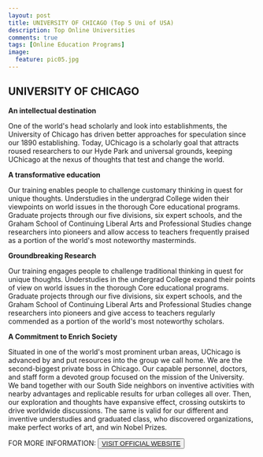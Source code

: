 ```yaml
---
layout: post
title: UNIVERSITY OF CHICAGO (Top 5 Uni of USA)
description: Top Online Universities
comments: true
tags: [Online Education Programs]
image:
  feature: pic05.jpg
---
```

## UNIVERSITY OF CHICAGO ##

**An intellectual destination**

One of the world's head scholarly and look into establishments, the University of Chicago has driven better approaches for speculation since our 1890 establishing. Today, UChicago is a scholarly goal that attracts roused researchers to our Hyde Park and universal grounds, keeping UChicago at the nexus of thoughts that test and change the world.

**A transformative education**

Our training enables people to challenge customary thinking in quest for unique thoughts. Understudies in the undergrad College widen their viewpoints on world issues in the thorough Core educational programs. Graduate projects through our five divisions, six expert schools, and the Graham School of Continuing Liberal Arts and Professional Studies change researchers into pioneers and allow access to teachers frequently praised as a portion of the world's most noteworthy masterminds.

**Groundbreaking Research**

Our training engages people to challenge traditional thinking in quest for unique thoughts. Understudies in the undergrad College expand their points of view on world issues in the thorough Core educational programs. Graduate projects through our five divisions, six expert schools, and the Graham School of Continuing Liberal Arts and Professional Studies change researchers into pioneers and give access to teachers regularly commended as a portion of the world's most noteworthy scholars.

**A Commitment to Enrich Society**

Situated in one of the world's most prominent urban areas, UChicago is advanced by and put resources into the group we call home. We are the second-biggest private boss in Chicago. Our capable personnel, doctors, and staff form a devoted group focused on the mission of the University. We band together with our South Side neighbors on inventive activities with nearby advantages and replicable results for urban colleges all over. Then, our exploration and thoughts have expansive effect, crossing outskirts to drive worldwide discussions. The same is valid for our different and inventive understudies and graduated class, who discovered organizations, make perfect works of art, and win Nobel Prizes.

FOR MORE INFORMATION:
<button><a href="http://www.harvard.edu/">VISIT OFFICIAL WEBSITE</a></button>


